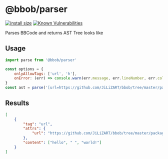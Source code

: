 # @bbob/parser
[![install size](https://packagephobia.now.sh/badge?p=@bbob/parser)](https://packagephobia.now.sh/result?p=@bbob/parser) [![Known Vulnerabilities](https://snyk.io/test/github/JiLiZART/bbob/badge.svg?targetFile=packages%2Fbbob-parser%2Fpackage.json)](https://snyk.io/test/github/JiLiZART/bbob?targetFile=packages%2Fbbob-parser%2Fpackage.json)

Parses BBCode and returns AST Tree looks like

## Usage

```js
import parse from '@bbob/parser'

const options = {
    onlyAllowTags: ['url', 'h'],
    onError: (err) => console.warn(err.message, err.lineNumber, err.columnNumber)
}
const ast = parse('[url=https://github.com/JiLiZART/bbob/tree/master/packages/bbob-parser]hello world![/url]')
```

## Results 

```json
[
    {
        "tag": "url",
        "attrs": {
            "url": "https://github.com/JiLiZART/bbob/tree/master/packages/bbob-parser"
        },
        "content": ["hello", " ", "world!"]
    }
]
```
